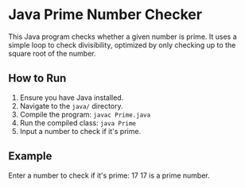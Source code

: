 # Java Prime Number Checker

This Java program checks whether a given number is prime. It uses a simple loop to check divisibility, optimized by only checking up to the square root of the number.

## How to Run

1. Ensure you have Java installed.
2. Navigate to the `java/` directory.
3. Compile the program:
    `javac Prime.java`
4. Run the compiled class:
    `java Prime`
5. Input a number to check if it's prime.

## Example

Enter a number to check if it's prime: 17 17 is a prime number.